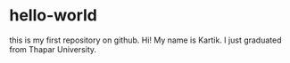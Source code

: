 # hello-world
this is my first repository on github.
Hi! My name is Kartik. I just graduated from Thapar University.
